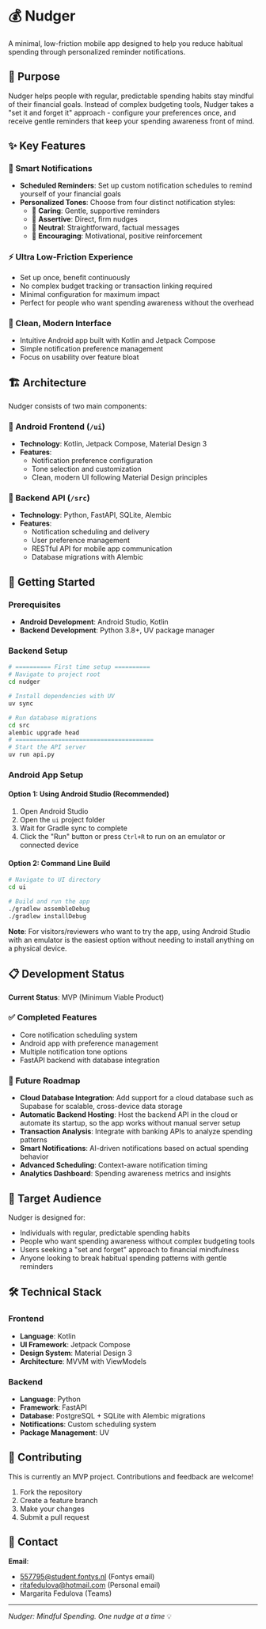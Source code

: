 # 💰 Nudger

A minimal, low-friction mobile app designed to help you reduce habitual spending through personalized reminder notifications.

## 🎯 Purpose

Nudger helps people with regular, predictable spending habits stay mindful of their financial goals. Instead of complex budgeting tools, Nudger takes a "set it and forget it" approach - configure your preferences once, and receive gentle reminders that keep your spending awareness front of mind.

## ✨ Key Features

### 📱 Smart Notifications
- **Scheduled Reminders**: Set up custom notification schedules to remind yourself of your financial goals
- **Personalized Tones**: Choose from four distinct notification styles:
  - 🤗 **Caring**: Gentle, supportive reminders
  - 💪 **Assertive**: Direct, firm nudges
  - 📝 **Neutral**: Straightforward, factual messages
  - 🌟 **Encouraging**: Motivational, positive reinforcement

### ⚡ Ultra Low-Friction Experience
- Set up once, benefit continuously
- No complex budget tracking or transaction linking required
- Minimal configuration for maximum impact
- Perfect for people who want spending awareness without the overhead

### 🎨 Clean, Modern Interface
- Intuitive Android app built with Kotlin and Jetpack Compose
- Simple notification preference management
- Focus on usability over feature bloat

## 🏗️ Architecture

Nudger consists of two main components:

### 📱 Android Frontend (`/ui`)
- **Technology**: Kotlin, Jetpack Compose, Material Design 3
- **Features**: 
  - Notification preference configuration
  - Tone selection and customization
  - Clean, modern UI following Material Design principles

### 🔧 Backend API (`/src`)
- **Technology**: Python, FastAPI, SQLite, Alembic
- **Features**:
  - Notification scheduling and delivery
  - User preference management
  - RESTful API for mobile app communication
  - Database migrations with Alembic

## 🚀 Getting Started

### Prerequisites
- **Android Development**: Android Studio, Kotlin
- **Backend Development**: Python 3.8+, UV package manager

### Backend Setup
```bash
# ========== First time setup ==========
# Navigate to project root
cd nudger

# Install dependencies with UV
uv sync

# Run database migrations
cd src
alembic upgrade head
# =======================================
# Start the API server
uv run api.py
```

### Android App Setup

#### Option 1: Using Android Studio (Recommended)
1. Open Android Studio
2. Open the `ui` project folder
3. Wait for Gradle sync to complete
4. Click the "Run" button or press `Ctrl+R` to run on an emulator or connected device

#### Option 2: Command Line Build
```bash
# Navigate to UI directory
cd ui

# Build and run the app
./gradlew assembleDebug
./gradlew installDebug
```

**Note**: For visitors/reviewers who want to try the app, using Android Studio with an emulator is the easiest option without needing to install anything on a physical device.

## 📋 Development Status

**Current Status**: MVP (Minimum Viable Product)

### ✅ Completed Features
- Core notification scheduling system
- Android app with preference management
- Multiple notification tone options
- FastAPI backend with database integration

### 🔮 Future Roadmap
- **Cloud Database Integration**: Add support for a cloud database such as Supabase for scalable, cross-device data storage
- **Automatic Backend Hosting**: Host the backend API in the cloud or automate its startup, so the app works without manual server setup
- **Transaction Analysis**: Integrate with banking APIs to analyze spending patterns
- **Smart Notifications**: AI-driven notifications based on actual spending behavior
- **Advanced Scheduling**: Context-aware notification timing
- **Analytics Dashboard**: Spending awareness metrics and insights

## 🎯 Target Audience

Nudger is designed for:
- Individuals with regular, predictable spending habits
- People who want spending awareness without complex budgeting tools
- Users seeking a "set and forget" approach to financial mindfulness
- Anyone looking to break habitual spending patterns with gentle reminders

## 🛠️ Technical Stack

### Frontend
- **Language**: Kotlin
- **UI Framework**: Jetpack Compose
- **Design System**: Material Design 3
- **Architecture**: MVVM with ViewModels

### Backend
- **Language**: Python
- **Framework**: FastAPI
- **Database**: PostgreSQL + SQLite with Alembic migrations
- **Notifications**: Custom scheduling system
- **Package Management**: UV

## 🤝 Contributing

This is currently an MVP project. Contributions and feedback are welcome!

1. Fork the repository
2. Create a feature branch
3. Make your changes
4. Submit a pull request

## 🔗 Contact

**Email**: 
- 557795@student.fontys.nl (Fontys email)
- ritafedulova@hotmail.com (Personal email)
- Margarita Fedulova (Teams)

---

*Nudger: Mindful Spending. One nudge at a time* 💡
